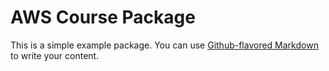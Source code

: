 # AWS Course Package

This is a simple example package. You can use
[Github-flavored Markdown](https://guides.github.com/features/mastering-markdown/)
to write your content.